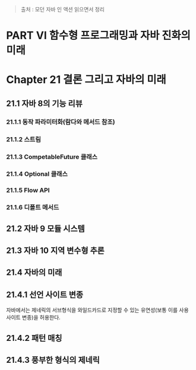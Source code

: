 > 출처 : 모던 자바 인 액션 읽으면서 정리

# PART Ⅵ 함수형 프로그래밍과 자바 진화의 미래
# Chapter 21 결론 그리고 자바의 미래

## 21.1 자바 8의 기능 리뷰
### 21.1.1 동작 파라미터화(람다와 메서드 참조)

### 21.1.2 스트림
### 21.1.3 CompetableFuture 클래스
### 21.1.4 Optional 클래스
### 21.1.5 Flow API
### 21.1.6 디폴트 메서드

## 21.2 자바 9 모듈 시스템

## 21.3 자바 10 지역 변수형 추론
## 21.4 자바의 미래

## 21.4.1 선언 사이트 변종
자바에서는 제네릭의 서브형식을 와일드카드로 지정할 수 있는 유연성(보통 이를 사용 사이트 변종)을 허용한다.

## 21.4.2 패턴 매칭
## 21.4.3 풍부한 형식의 제네릭

